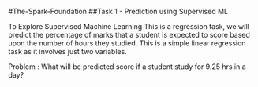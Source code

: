 #The-Spark-Foundation
##Task 1 - Prediction using Supervised ML

To Explore Supervised Machine Learning This is a regression task, we will predict the percentage of marks that a student is expected to score based upon the number of hours they studied. This is a simple linear regression task as it involves just two variables.

Problem : What will be predicted score if a student study for 9.25 hrs in a day?
